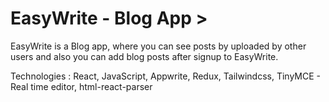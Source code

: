 # EasyWrite - Blog App > 

EasyWrite is a Blog app, where you can see posts by uploaded by other users and also you can add blog posts after signup to EasyWrite.

Technologies : React, JavaScript, Appwrite, Redux, Tailwindcss, TinyMCE - Real time editor, html-react-parser
